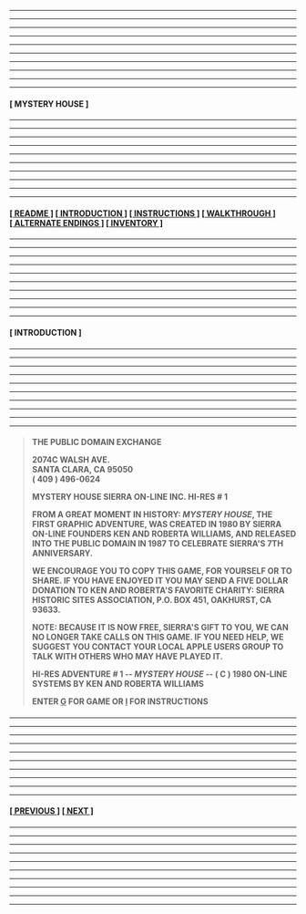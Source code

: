 
---
---
---
---
---
---
---
---
---
---
  
####

****[&nbsp;MYSTERY HOUSE&nbsp;]****

####

---
---
---
---
---
---
---
---
---
---

####

****[[&nbsp;README&nbsp;]](/readme.md) [[&nbsp;INTRODUCTION&nbsp;]](#introduction) [[&nbsp;INSTRUCTIONS&nbsp;]](/instructions.md)  [[&nbsp;WALKTHROUGH&nbsp;]](/walkthrough.md) [[&nbsp;ALTERNATE ENDINGS&nbsp;]](/alternateendings.md) [[&nbsp;INVENTORY&nbsp;]](/inventory.md)****

####

---
---
---
---
---
---
---
---
---
---

####

****<a name="introduction">[&nbsp;INTRODUCTION&nbsp;]</a>****

####

---
---
---
---
---
---
---
---
---
---

####

>**THE PUBLIC DOMAIN EXCHANGE**  
>
>**2074C WALSH AVE.**  
>**SANTA CLARA, CA 95050**  
>**(&nbsp;409&nbsp;) 496-0624**  
>
>**MYSTERY HOUSE SIERRA ON-LINE INC. HI-RES # 1**  
>
>**FROM A GREAT MOMENT IN HISTORY: *MYSTERY HOUSE*, THE FIRST GRAPHIC ADVENTURE, WAS CREATED IN 1980 BY SIERRA ON-LINE FOUNDERS KEN AND ROBERTA WILLIAMS, AND RELEASED INTO THE PUBLIC DOMAIN IN 1987 TO CELEBRATE SIERRA'S 7TH ANNIVERSARY.**  
>
>**WE ENCOURAGE YOU TO COPY THIS GAME, FOR YOURSELF OR TO SHARE. IF YOU HAVE ENJOYED IT YOU MAY SEND A FIVE DOLLAR DONATION TO KEN AND ROBERTA'S FAVORITE CHARITY: SIERRA HISTORIC SITES ASSOCIATION, P.O. BOX 451, OAKHURST, CA 93633.**  
>
>**NOTE: BECAUSE IT IS NOW FREE, SIERRA'S GIFT TO YOU, WE CAN NO LONGER TAKE CALLS ON THIS GAME. IF YOU NEED HELP, WE SUGGEST YOU CONTACT YOUR LOCAL APPLE USERS GROUP TO TALK WITH OTHERS WHO MAY HAVE PLAYED IT.**  
>
>**HI-RES ADVENTURE # 1 -- *MYSTERY HOUSE* -- (&nbsp;C&nbsp;) 1980 ON-LINE SYSTEMS BY KEN AND ROBERTA WILLIAMS**  
>
>**ENTER <ins>G</ins> FOR GAME OR <ins>I</ins> FOR INSTRUCTIONS**  

####

---
---
---
---
---
---
---
---
---
---

####

****[[&nbsp;PREVIOUS&nbsp;]](/readme.md) [[&nbsp;NEXT&nbsp;]](/instructions.md)****

####

---
---
---
---
---
---
---
---
---
---
